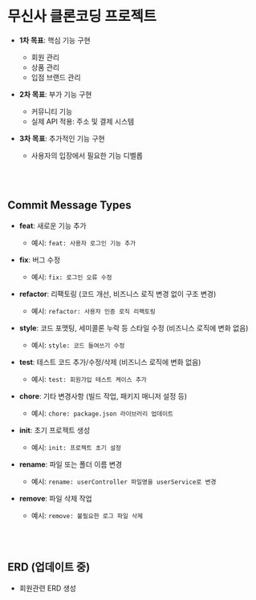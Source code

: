 <h1>무신사 클론코딩 프로젝트</h1>

- **1차 목표**: 핵심 기능 구현
    - 회원 관리
    - 상품 관리
    - 입점 브랜드 관리

- **2차 목표**: 부가 기능 구현
  - 커뮤니티 기능
  - 실제 API 적용: 주소 및 결제 시스템

- **3차 목표**: 추가적인 기능 구현
  - 사용자의 입장에서 필요한 기능 디벨롭
<br>
<br>





## Commit Message Types

- **feat**: 새로운 기능 추가
    - 예시: `feat: 사용자 로그인 기능 추가`
  

- **fix**: 버그 수정
    - 예시: `fix: 로그인 오류 수정`
  

- **refactor**: 리팩토링 (코드 개선, 비즈니스 로직 변경 없이 구조 변경)
    - 예시: `refactor: 사용자 인증 로직 리팩토링`
  

- **style**: 코드 포맷팅, 세미콜론 누락 등 스타일 수정 (비즈니스 로직에 변화 없음)
    - 예시: `style: 코드 들여쓰기 수정`
  

- **test**: 테스트 코드 추가/수정/삭제 (비즈니스 로직에 변화 없음)
    - 예시: `test: 회원가입 테스트 케이스 추가`
  

- **chore**: 기타 변경사항 (빌드 작업, 패키지 매니저 설정 등)
    - 예시: `chore: package.json 라이브러리 업데이트`
  

- **init**: 초기 프로젝트 생성
    - 예시: `init: 프로젝트 초기 설정`
  

- **rename**: 파일 또는 폴더 이름 변경
    - 예시: `rename: userController 파일명을 userService로 변경`
  

- **remove**: 파일 삭제 작업
    - 예시: `remove: 불필요한 로그 파일 삭제`
<br>
<br>


## ERD (업데이트 중)
- 회원관련 ERD 생성






